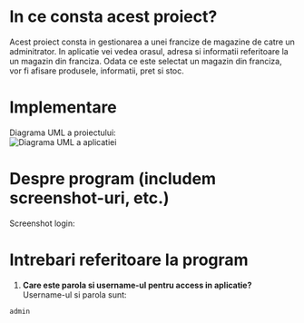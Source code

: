 # In ce consta acest proiect?

Acest proiect consta in gestionarea a unei francize de magazine de catre un adminitrator. In aplicatie vei vedea orasul, adresa si informatii referitoare la un magazin din franciza.
Odata ce este selectat un magazin din franciza, vor fi afisare produsele, informatii, pret si stoc.


# Implementare

Diagrama UML a proiectului:  
![Diagrama UML a aplicatiei](https://user-images.githubusercontent.com/76656855/199264907-738436c6-9adb-4d8b-867e-ad6ad95f16d5.png)



# Despre program  (includem screenshot-uri, etc.)

Screenshot login:




# Intrebari referitoare la program

1. __Care este parola si username-ul pentru access in aplicatie?__  
  Username-ul si parola sunt:
  ```  
  admin  
  ```  

